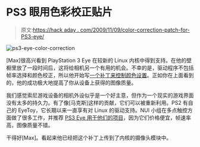 # PS3 眼用色彩校正贴片

> 原文:[https://hack aday . com/2009/11/09/color-correction-patch-for-PS3-eye/](https://hackaday.com/2009/11/09/color-correction-patch-for-ps3-eye/)

![ps3-eye-color-correction](../Images/b2e267782fa47711fd2d34e6d4bcaa0d.png "ps3-eye-color-correction")

[Max]很高兴看到 PlayStation 3 Eye 在较新的 Linux 内核中得到支持。在他的壁橱里放了一段时间后，这将给相机另一个有用的机会。不幸的是，驱动程序不包括帧率选择和颜色校正，所以他开始写[一个补丁来控制颜色设置](http://bear24rw.blogspot.com/2009/11/ps3-eye-driver-patch.html)。正如你在上面看到的，他的成功极大地提高了你从设备上获得的图像质量。

我们感觉索尼游戏设备的相机外设似乎是一个好主意，但作为一个现实的游戏界面没有太多的持久力。有了像[马克斯]这样的贡献，它们可以被重新利用。PS2 有自己的 EyeToy，它长期以来一直享有对 Linux 的驱动支持。NUI 小组在多点触控方面做了很多工作，并推荐 [PS3 Eye 用于他们的项目](http://hackaday.com/2008/11/28/tbeta-cross-platform-multitouch/)，因为它们价格便宜，帧速率高，图像质量不错。

干得好[Max]。看起来他已经把这个补丁上传到了内核的摄像头模块中。
